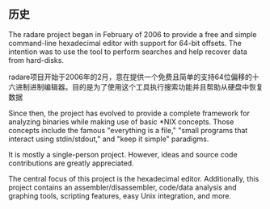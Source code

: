 ## 历史

The radare project began in February of 2006 to provide a free and simple command-line hexadecimal editor with support for 64-bit offsets. The intention was to use the tool to perform searches and help recover data from hard-disks.

radare项目开始于2006年的2月，意在提供一个免费且简单的支持64位偏移的十六进制进制编辑器。目的是为了使用这个工具执行搜索功能并且帮助从硬盘中恢复数据

Since then, the project has evolved to provide a complete framework for analyzing binaries while making use of basic \*NIX concepts. Those concepts include the famous "everything is a file," "small programs that interact using stdin/stdout," and "keep it simple" paradigms.

It is mostly a single-person project. However, ideas and source code contributions are greatly appreciated.

The central focus of this project is the hexadecimal editor. Additionally, this project contains an assembler/disassembler, code/data analysis and graphing tools, scripting features, easy Unix integration, and more.

